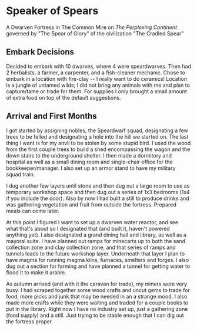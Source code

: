 # Speaker of Spears

A Dwarven Fortress in The Common Mire on *The Perplexing Continent* governed by "The Spear of Glory" of the civilization "The Cradled Spear"

## Embark Decisions

Decided to embark with 10 dwarves, where 4 were speardwarves. Then had 2 herbalists, a farmer, a carpenter, and a fish-cleaner mechanic. Chose to embark in a location with fire-clay -- I really want to do ceramics! Location is a jungle of untamed wilds; I did not bring any animals with me and plan to capture/tame or trade for them. For supplies I only brought a small amount of extra food on top of the default suggestions.

## Arrival and First Months

I got started by assigning nobles, the Speardwarf squad, designating a few trees to be felled and designating a hole into the hill we started on. The last thing I want is for my anvil to be stolen by some stupid bird. I used the wood from the first couple trees to build a shed encompassing the wagon and the down stairs to the underground shelter. I then made a dormitory and hospital as well as a small dining room and single-chair office for the bookkeeper/manager. I also set up an armor stand to have my military squad train.

I dug another few layers until stone and then dug out a large room to use as temporary workshop space and then dug out a series of 1x3 bedrooms (1x4 if you include the door). Also by now I had built a still to produce drinks and was gathering vegetation and fruit from outside the fortress. Prepared meals can come later. 

At this point I figured I want to set up a dwarven water reactor, and see what that's about so I designated that (and built it, haven't powered anything yet). I also designated a grand dining hall and library, as well as a mayoral suite. I have planned out ramps for minecarts up to both the sand collection zone and clay collection zone, and that series of ramps and tunnels leads to the future workshop layer. Underneath that layer I plan to have magma for running magma kilns, furnaces, smelters and forges. I also dug out a section for farming and have planned a tunnel for getting water to flood it to make it arable. 

As autumn arrived (and with it the caravan for trade), my miners were very busy. I had scraped together some wood crafts and uncut gems to trade for food, more picks and junk that may be needed in an a strange mood. I also made more crafts while they were waiting and traded for a couple books to put in the library. Right now I have no industry set up, just a gathering zone (food supply) and a still. Just trying to be stable enough that I can dig out the fortress proper.